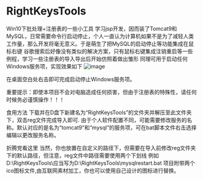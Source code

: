 # RightKeysTools
Win10下批处理+注册表的一些小工具
学习jsp开发，因而装了Tomcat9和MySQL，日常需要命令行启动停止，个人一直认为计算机如果不是为了减轻人类工作量，那么开发将毫无意义。于是萌生了把MySQL的启动停止等功能集成在鼠标右键
谷歌搜索后好像没有类似的解决方案，只有鼠标右键集成注销重启等一些例程，学习一些注册表的导入导出后开始仿照着做出雏形  同理可用于启动任何Windows服务项，实现效果如下
![image](http://github.com/muzhiyun/RightKeysTools/raw/master/images/demo.png)

在桌面空白处右击即可完成启动停止Windows服务项。

重要提示：即使本项目不会对电脑造成任何损害，但由于注册表的特殊性，请任何时候务必谨慎操作！！！

食用方法
下载并在D盘下新建名为“RightKeysTools”的文件夹并解压至此文件夹下，双击reg文件完成导入即可.
由于个人软件配置不同，可能需要修改服务的名称。默认对应的是名为“tomcat9”和“mysql”的服务项，可在bat脚本文件右击选择编辑以更改服务名称。

折腾党看这里
当然，你也放置在自定义的路径下，但需要在导入前修改reg文件夹下的默认路径，但注意，reg文件中路径需要使用两个下划线 例如D:\RightKeysTools\应当写为D:\\RightKeysTools\\mysqlrestart.bat
项目附带两个ico图标文件,由互联网素材加工，你也可以使用自己设计的图标进行替换。
